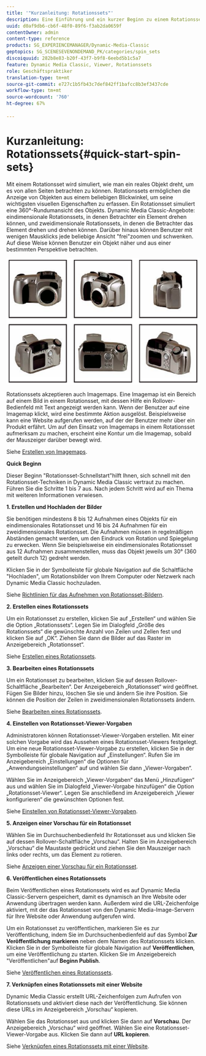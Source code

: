 ```yaml
---
title: '"Kurzanleitung: Rotationssets"'
description: Eine Einführung und ein kurzer Beginn zu einem Rotationsset, mit dem Sie sich schnell einrichten können.
uuid: d0af9db6-cb6f-48f0-89f6-f3ab2da0659f
contentOwner: admin
content-type: reference
products: SG_EXPERIENCEMANAGER/Dynamic-Media-Classic
geptopics: SG_SCENESEVENONDEMAND_PK/categories/spin_sets
discoiquuid: 282b8e83-b20f-43f7-b9f8-6eebd5b1c5a7
feature: Dynamic Media Classic, Viewer, Rotationssets
role: Geschäftspraktiker
translation-type: tm+mt
source-git-commit: e727c1b5fb43c7def842ff1bafcc8b3ef3437cde
workflow-type: tm+mt
source-wordcount: '760'
ht-degree: 67%

---
```



# Kurzanleitung: Rotationssets{#quick-start-spin-sets}

Mit einem Rotationsset wird simuliert, wie man ein reales Objekt dreht, um es von allen Seiten betrachten zu können. Rotationssets ermöglichen die Anzeige von Objekten aus einem beliebigen Blickwinkel, um seine wichtigsten visuellen Eigenschaften zu erfassen. Ein Rotationsset simuliert eine 360°-Rundumansicht des Objekts. Dynamic Media Classic-Angebote: eindimensionale Rotationssets, in denen Betrachter ein Element drehen können, und zweidimensionale Rotationssets, in denen die Betrachter das Element drehen und drehen können. Darüber hinaus können Benutzer mit wenigen Mausklicks jede beliebige Ansicht &quot;frei&quot;zoomen und schwenken. Auf diese Weise können Benutzer ein Objekt näher und aus einer bestimmten Perspektive betrachten.

![Bilder für ein Rotationsset.](/help/assets/spin_set.png)

Rotationssets akzeptieren auch Imagemaps. Eine Imagemap ist ein Bereich auf einem Bild in einem Rotationsset, mit dessen Hilfe ein Rollover-Bedienfeld mit Text angezeigt werden kann. Wenn der Benutzer auf eine Imagemap klickt, wird eine bestimmte Aktion ausgelöst. Beispielsweise kann eine Website aufgerufen werden, auf der der Benutzer mehr über ein Produkt erfährt. Um auf den Einsatz von Imagemaps in einem Rotationsset aufmerksam zu machen, erscheint eine Kontur um die Imagemap, sobald der Mauszeiger darüber bewegt wird. 

Siehe [Erstellen von Imagemaps](creating-image-maps.md).

**Quick Beginn**

Dieser Beginn &quot;Rotationsset-Schnellstart&quot;hilft Ihnen, sich schnell mit den Rotationsset-Techniken in Dynamic Media Classic vertraut zu machen. Führen Sie die Schritte 1 bis 7 aus. Nach jedem Schritt wird auf ein Thema mit weiteren Informationen verwiesen.

**1. Erstellen und Hochladen der Bilder**

Sie benötigen mindestens 8 bis 12 Aufnahmen eines Objekts für ein eindimensionales Rotationsset und 16 bis 24 Aufnahmen für ein zweidimensionales Rotationsset. Die Aufnahmen müssen in regelmäßigen Abständen gemacht werden, um den Eindruck von Rotation und Spiegelung zu erwecken. Wenn Sie beispielsweise ein eindimensionales Rotationsset aus 12 Aufnahmen zusammenstellen, muss das Objekt jeweils um 30° (360 geteilt durch 12) gedreht werden.

Klicken Sie in der Symbolleiste für globale Navigation auf die Schaltfläche &quot;Hochladen&quot;, um Rotationsbilder von Ihrem Computer oder Netzwerk nach Dynamic Media Classic hochzuladen.

Siehe [Richtlinien für das Aufnehmen von Rotationsset-Bildern](creating-spin-set.md#guidelines-for-shooting-spin-set-images).

**2. Erstellen eines Rotationssets**

Um ein Rotationsset zu erstellen, klicken Sie auf „Erstellen“ und wählen Sie die Option „Rotationssets“. Legen Sie im Dialogfeld „Größe des Rotationssets“ die gewünschte Anzahl von Zeilen und Zellen fest und klicken Sie auf „OK“. Ziehen Sie dann die Bilder auf das Raster im Anzeigebereich „Rotationsset“. 

Siehe [Erstellen eines Rotationssets](creating-spin-set.md#creating-a-spin-set).

<!-- 

Comment Type: remark
Last Modified By: unknown unknown 
Last Modified Date: 

<p>See <a href="#UnresolvedLink-sc7_spinsets_sp.xml#WS98ca2e6790647c06-245331fc135ab744793-8000">Including Image Maps in Spin Sets</a> to add clickable, hotspot regions, known as Image Maps, to images in a Spin Set. </p>

 -->

<!-- 

Comment Type: remark
Last Modified By: unknown unknown 
Last Modified Date: 

<p>See also <a href="#UnresolvedLink-sc7_spinsets_sp.xml#WS98ca2e6790647c06229f600f135ab7cc461-8000">Managing InfoPanel content</a>.</p>

 -->

**3. Bearbeiten eines Rotationssets**

Um ein Rotationsset zu bearbeiten, klicken Sie auf dessen Rollover-Schaltfläche „Bearbeiten“. Der Anzeigebereich „Rotationsset“ wird geöffnet. Fügen Sie Bilder hinzu, löschen Sie sie und ändern Sie ihre Position. Sie können die Position der Zeilen in zweidimensionalen Rotationssets ändern. 

Siehe [Bearbeiten eines Rotationssets](creating-spin-set.md#editing-a-spin-set).

**4. Einstellen von Rotationsset-Viewer-Vorgaben**

Administratoren können Rotationsset-Viewer-Vorgaben erstellen. Mit einer solchen Vorgabe wird das Aussehen eines Rotationsset-Viewers festgelegt. Um eine neue Rotationsset-Viewer-Vorgabe zu erstellen, klicken Sie in der Symbolleiste für globale Navigation auf „Einstellungen“. Rufen Sie im Anzeigebereich „Einstellungen“ die Optionen für „Anwendungseinstellungen“ auf und wählen Sie dann „Viewer-Vorgaben“.

Wählen Sie im Anzeigebereich „Viewer-Vorgaben“ das Menü „Hinzufügen“ aus und wählen Sie im Dialogfeld „Viewer-Vorgabe hinzufügen“ die Option „Rotationsset-Viewer“. Legen Sie anschließend im Anzeigebereich „Viewer konfigurieren“ die gewünschten Optionen fest. 

Siehe [Einstellen von Rotationsset-Viewer-Vorgaben](setting-spin-set-viewer-presets.md#setting-up-spin-set-viewer-presets).

**5. Anzeigen einer Vorschau für ein Rotationsset**

Wählen Sie im Durchsuchenbedienfeld Ihr Rotationsset aus und klicken Sie auf dessen Rollover-Schaltfläche „Vorschau“. Halten Sie im Anzeigebereich „Vorschau“ die Maustaste gedrückt und ziehen Sie den Mauszeiger nach links oder rechts, um das Element zu rotieren.

Siehe [Anzeigen einer Vorschau für ein Rotationsset](previewing-spin-set.md#previewing-a-spin-set).

**6. Veröffentlichen eines Rotationssets**

Beim Veröffentlichen eines Rotationssets wird es auf Dynamic Media Classic-Servern gespeichert, damit es dynamisch an Ihre Website oder Anwendung übertragen werden kann. Außerdem wird die URL-Zeichenfolge aktiviert, mit der das Rotationsset von den Dynamic Media-Image-Servern für Ihre Website oder Anwendung aufgerufen wird.

Um ein Rotationsset zu veröffentlichen, markieren Sie es zur Veröffentlichung, indem Sie im Durchsuchenbedienfeld auf das Symbol **Zur Veröffentlichung markieren** neben dem Namen des Rotationssets klicken. Klicken Sie in der Symbolleiste für globale Navigation auf **Veröffentlichen**, um eine Veröffentlichung zu starten. Klicken Sie im Anzeigebereich &quot;Veröffentlichen&quot;auf **Beginn Publish**.

Siehe [Veröffentlichen eines Rotationssets](publishing-spin-set.md#publishing-a-spin-set).

**7. Verknüpfen eines Rotationssets mit einer Website**

Dynamic Media Classic erstellt URL-Zeichenfolgen zum Aufrufen von Rotationssets und aktiviert diese nach der Veröffentlichung. Sie können diese URLs im Anzeigebereich „Vorschau“ kopieren.

Wählen Sie das Rotationsset aus und klicken Sie dann auf **Vorschau**. Der Anzeigebereich „Vorschau“ wird geöffnet. Wählen Sie eine Rotationsset-Viewer-Vorgabe aus. Klicken Sie dann auf **URL kopieren**.

Siehe [Verknüpfen eines Rotationssets mit einer Website](linking-spin-set-web-page.md#linking-a-spin-set-to-a-web-page).
